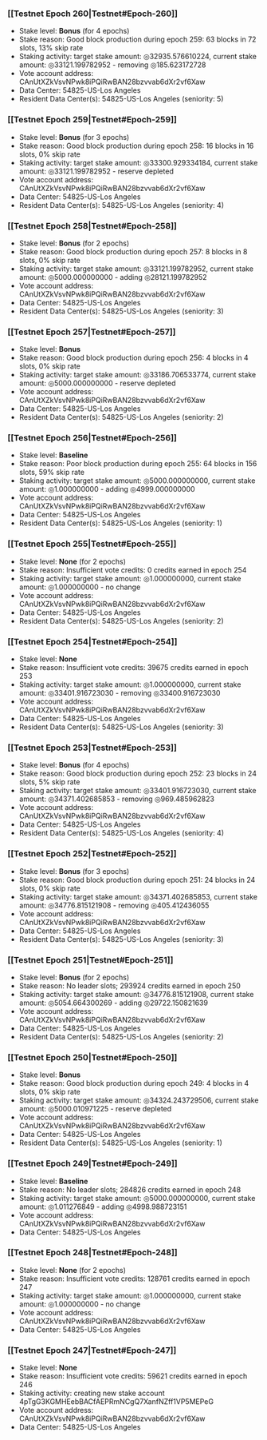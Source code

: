 ### [[Testnet Epoch 260|Testnet#Epoch-260]]
* Stake level: **Bonus** (for 4 epochs)
* Stake reason: Good block production during epoch 259: 63 blocks in 72 slots, 13% skip rate
* Staking activity: target stake amount: ◎32935.576610224, current stake amount: ◎33121.199782952 - removing ◎185.623172728
* Vote account address: CAnUtXZkVsvNPwk8iPQiRwBAN28bzvvab6dXr2vf6Xaw
* Data Center: 54825-US-Los Angeles
* Resident Data Center(s): 54825-US-Los Angeles (seniority: 5)
### [[Testnet Epoch 259|Testnet#Epoch-259]]
* Stake level: **Bonus** (for 3 epochs)
* Stake reason: Good block production during epoch 258: 16 blocks in 16 slots, 0% skip rate
* Staking activity: target stake amount: ◎33300.929334184, current stake amount: ◎33121.199782952 - reserve depleted
* Vote account address: CAnUtXZkVsvNPwk8iPQiRwBAN28bzvvab6dXr2vf6Xaw
* Data Center: 54825-US-Los Angeles
* Resident Data Center(s): 54825-US-Los Angeles (seniority: 4)
### [[Testnet Epoch 258|Testnet#Epoch-258]]
* Stake level: **Bonus** (for 2 epochs)
* Stake reason: Good block production during epoch 257: 8 blocks in 8 slots, 0% skip rate
* Staking activity: target stake amount: ◎33121.199782952, current stake amount: ◎5000.000000000 - adding ◎28121.199782952
* Vote account address: CAnUtXZkVsvNPwk8iPQiRwBAN28bzvvab6dXr2vf6Xaw
* Data Center: 54825-US-Los Angeles
* Resident Data Center(s): 54825-US-Los Angeles (seniority: 3)
### [[Testnet Epoch 257|Testnet#Epoch-257]]
* Stake level: **Bonus**
* Stake reason: Good block production during epoch 256: 4 blocks in 4 slots, 0% skip rate
* Staking activity: target stake amount: ◎33186.706533774, current stake amount: ◎5000.000000000 - reserve depleted
* Vote account address: CAnUtXZkVsvNPwk8iPQiRwBAN28bzvvab6dXr2vf6Xaw
* Data Center: 54825-US-Los Angeles
* Resident Data Center(s): 54825-US-Los Angeles (seniority: 2)
### [[Testnet Epoch 256|Testnet#Epoch-256]]
* Stake level: **Baseline**
* Stake reason: Poor block production during epoch 255: 64 blocks in 156 slots, 59% skip rate
* Staking activity: target stake amount: ◎5000.000000000, current stake amount: ◎1.000000000 - adding ◎4999.000000000
* Vote account address: CAnUtXZkVsvNPwk8iPQiRwBAN28bzvvab6dXr2vf6Xaw
* Data Center: 54825-US-Los Angeles
* Resident Data Center(s): 54825-US-Los Angeles (seniority: 1)
### [[Testnet Epoch 255|Testnet#Epoch-255]]
* Stake level: **None** (for 2 epochs)
* Stake reason: Insufficient vote credits: 0 credits earned in epoch 254
* Staking activity: target stake amount: ◎1.000000000, current stake amount: ◎1.000000000 - no change
* Vote account address: CAnUtXZkVsvNPwk8iPQiRwBAN28bzvvab6dXr2vf6Xaw
* Data Center: 54825-US-Los Angeles
* Resident Data Center(s): 54825-US-Los Angeles (seniority: 2)
### [[Testnet Epoch 254|Testnet#Epoch-254]]
* Stake level: **None**
* Stake reason: Insufficient vote credits: 39675 credits earned in epoch 253
* Staking activity: target stake amount: ◎1.000000000, current stake amount: ◎33401.916723030 - removing ◎33400.916723030
* Vote account address: CAnUtXZkVsvNPwk8iPQiRwBAN28bzvvab6dXr2vf6Xaw
* Data Center: 54825-US-Los Angeles
* Resident Data Center(s): 54825-US-Los Angeles (seniority: 3)
### [[Testnet Epoch 253|Testnet#Epoch-253]]
* Stake level: **Bonus** (for 4 epochs)
* Stake reason: Good block production during epoch 252: 23 blocks in 24 slots, 5% skip rate
* Staking activity: target stake amount: ◎33401.916723030, current stake amount: ◎34371.402685853 - removing ◎969.485962823
* Vote account address: CAnUtXZkVsvNPwk8iPQiRwBAN28bzvvab6dXr2vf6Xaw
* Data Center: 54825-US-Los Angeles
* Resident Data Center(s): 54825-US-Los Angeles (seniority: 4)
### [[Testnet Epoch 252|Testnet#Epoch-252]]
* Stake level: **Bonus** (for 3 epochs)
* Stake reason: Good block production during epoch 251: 24 blocks in 24 slots, 0% skip rate
* Staking activity: target stake amount: ◎34371.402685853, current stake amount: ◎34776.815121908 - removing ◎405.412436055
* Vote account address: CAnUtXZkVsvNPwk8iPQiRwBAN28bzvvab6dXr2vf6Xaw
* Data Center: 54825-US-Los Angeles
* Resident Data Center(s): 54825-US-Los Angeles (seniority: 3)
### [[Testnet Epoch 251|Testnet#Epoch-251]]
* Stake level: **Bonus** (for 2 epochs)
* Stake reason: No leader slots; 293924 credits earned in epoch 250
* Staking activity: target stake amount: ◎34776.815121908, current stake amount: ◎5054.664300269 - adding ◎29722.150821639
* Vote account address: CAnUtXZkVsvNPwk8iPQiRwBAN28bzvvab6dXr2vf6Xaw
* Data Center: 54825-US-Los Angeles
* Resident Data Center(s): 54825-US-Los Angeles (seniority: 2)
### [[Testnet Epoch 250|Testnet#Epoch-250]]
* Stake level: **Bonus**
* Stake reason: Good block production during epoch 249: 4 blocks in 4 slots, 0% skip rate
* Staking activity: target stake amount: ◎34324.243729506, current stake amount: ◎5000.010971225 - reserve depleted
* Vote account address: CAnUtXZkVsvNPwk8iPQiRwBAN28bzvvab6dXr2vf6Xaw
* Data Center: 54825-US-Los Angeles
* Resident Data Center(s): 54825-US-Los Angeles (seniority: 1)
### [[Testnet Epoch 249|Testnet#Epoch-249]]
* Stake level: **Baseline**
* Stake reason: No leader slots; 284826 credits earned in epoch 248
* Staking activity: target stake amount: ◎5000.000000000, current stake amount: ◎1.011276849 - adding ◎4998.988723151
* Vote account address: CAnUtXZkVsvNPwk8iPQiRwBAN28bzvvab6dXr2vf6Xaw
* Data Center: 54825-US-Los Angeles
### [[Testnet Epoch 248|Testnet#Epoch-248]]
* Stake level: **None** (for 2 epochs)
* Stake reason: Insufficient vote credits: 128761 credits earned in epoch 247
* Staking activity: target stake amount: ◎1.000000000, current stake amount: ◎1.000000000 - no change
* Vote account address: CAnUtXZkVsvNPwk8iPQiRwBAN28bzvvab6dXr2vf6Xaw
* Data Center: 54825-US-Los Angeles
### [[Testnet Epoch 247|Testnet#Epoch-247]]
* Stake level: **None**
* Stake reason: Insufficient vote credits: 59621 credits earned in epoch 246
* Staking activity: creating new stake account 4pTgG3KGMHEebBACfAEPRmNCgQ7XanfNZff1VP5MEPeG
* Vote account address: CAnUtXZkVsvNPwk8iPQiRwBAN28bzvvab6dXr2vf6Xaw
* Data Center: 54825-US-Los Angeles